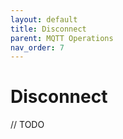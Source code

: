 ```yaml
---
layout: default
title: Disconnect
parent: MQTT Operations
nav_order: 7
---
```


# Disconnect

// TODO
